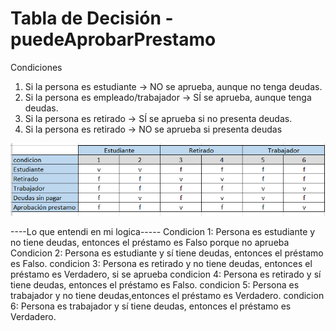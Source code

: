 # Tabla de Decisión - puedeAprobarPrestamo
Condiciones
1. Si la persona es estudiante → NO se aprueba, aunque no tenga deudas.						
2. Si la persona es empleado/trabajador → SÍ se aprueba, aunque tenga deudas.						
3. Si la persona es retirado → SÍ se aprueba si no presenta deudas.						
4. Si la persona es retirado → NO se aprueba si presenta deudas						
                        

![alt text](image.png)

----Lo que entendi en mi logica-----
Condicion 1: Persona es estudiante y no tiene deudas, entonces el préstamo es Falso porque no aprueba
Condicion 2: Persona es estudiante y sí tiene deudas, entonces el préstamo es  Falso.
condicion 3: Persona es retirado y no tiene deudas, entonces el préstamo es Verdadero, si se aprueba
condicion 4: Persona es retirado y sí tiene deudas, entonces el préstamo es Falso.
condicion 5: Persona es trabajador y no tiene deudas,entonces el préstamo es Verdadero.
condicion 6: Persona es trabajador y sí tiene deudas, entonces el préstamo es Verdadero.